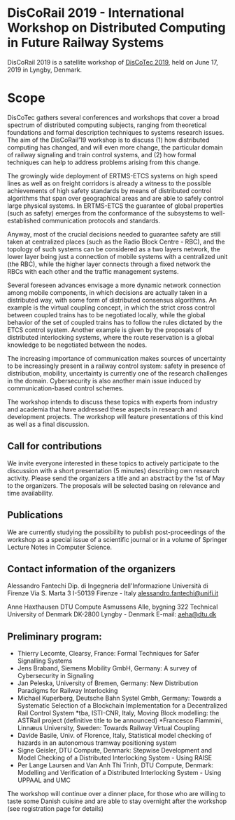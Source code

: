 # DisCoRail 2019 - International Workshop on Distributed Computing in Future Railway Systems
DisCoRail 2019 is a satellite workshop of [DisCoTec 2019](https://www.discotec.org/2019/), held on June 17, 2019 in Lyngby, Denmark.

# Scope
DisCoTec gathers several conferences and workshops that cover a broad spectrum of distributed computing subjects, ranging from theoretical foundations and formal description techniques to systems research issues. The aim of the DisCoRail’19 workshop is to discuss (1) how distributed computing has changed, and will even more change, the particular domain of railway signaling and train control systems, and (2) how formal techniques can help to address problems arising from this change.

The growingly wide deployment of ERTMS-ETCS systems on high speed lines as well as on freight corridors is already a witness to the possible achievements of high safety standards by means of distributed control algorithms that span over geographical areas and are able to safely control large physical systems. In ERTMS-ETCS the guarantee of global properties (such as safety) emerges from the conformance of the subsystems to well-established communication protocols and standards. 

Anyway, most of the crucial decisions needed to guarantee safety are still taken at centralized places (such as the Radio Block Centre - RBC), and the topology of such systems can be considered as a two layers network, the lower layer being just a connection of mobile systems with a centralized unit (the RBC), while the higher layer connects  through a fixed network the RBCs with each other and the traffic management systems.

Several foreseen advances envisage a more dynamic network connection among mobile components, in which decisions are actually taken in a distributed way, with some form of distributed consensus algorithms. An example is the virtual coupling concept, in which the strict cross control between coupled trains has to be negotiated locally, while the global behavior of the set of coupled trains has to follow the rules dictated by the ETCS control system. Another example is given by the proposals of distributed interlocking systems, where the route reservation is a global knowledge to be negotiated between the nodes. 

The increasing importance of communication makes sources of uncertainty to be increasingly present in a railway control system: safety in presence of distribution, mobility, uncertainty is currently one of the research challenges in the domain. Cybersecurity is also another main issue induced by communication-based control schemes.

The workshop intends to discuss these topics with experts from industry and academia that have addressed these aspects in research and development projects. The workshop will feature presentations of this kind as well as a final discussion.

## Call for contributions
We invite everyone interested in these topics to actively participate to the discussion with a short presentation (5 minutes) describing own research activity. Please send the organizers a title and an abstract by the 1st of May to the organizers. The proposals will be selected basing on relevance and time availability.

## Publications
We are currently studying the possibility to publish post-proceedings of the workshop as a special issue of a scientific journal or in a volume of Springer Lecture Notes in Computer Science.

## Contact information of the organizers

Alessandro Fantechi
Dip. di Ingegneria dell'Informazione
Università di Firenze
Via S. Marta 3
I-50139 Firenze - Italy
alessandro.fantechi@unifi.it

Anne Haxthausen
DTU Compute
Asmussens Alle, bygning 322
Technical University of Denmark
DK-2800 Lyngby - Denmark
E-mail: aeha@dtu.dk

## Preliminary program:
* Thierry Lecomte, Clearsy, France: Formal Techniques for Safer Signalling Systems
* Jens Braband, Siemens Mobility GmbH, Germany: A survey of Cybersecurity in Signaling
* Jan Peleska, University of Bremen, Germany: New Distribution Paradigms for Railway Interlocking
* Michael Kuperberg, Deutsche Bahn Systel Gmbh, Germany: Towards a Systematic Selection of a Blockchain Implementation for a Decentralized Rail Control System
*tba, ISTI-CNR, Italy, Moving Block modelling: the ASTRail project (definitive title to be announced)
*Francesco Flammini, Linnæus University, Sweden: Towards Railway Virtual Coupling
* Davide Basile, Univ. of Florence, Italy, Statistical model checking of hazards in an autonomous tramway positioning system
* Signe Geisler, DTU Compute, Denmark: Stepwise Development and Model Checking of a Distributed Interlocking
System - Using RAISE
* Per Lange Laursen and Van Anh Thi Trinh, DTU Compute, Denmark: Modelling and Verification of a Distributed Interlocking System - Using UPPAAL and UMC

The workshop will continue over a dinner place, for those who are willing to taste some Danish cuisine and are able to stay overnight after the workshop (see registration page for details) 
